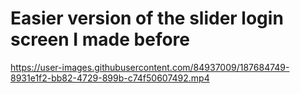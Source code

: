 # Easier version of the slider login screen I made before

https://user-images.githubusercontent.com/84937009/187684749-8931e1f2-bb82-4729-899b-c74f50607492.mp4

